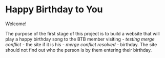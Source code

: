 # Happy Birthday to You

Welcome! 

The purpose of the first stage of this project is to build a website that will play a happy birthday song to the BTB member visiting *- testing merge conflict -* the site if it is his *- merge conflict resolved -* birthday. The site should not find out who the person is by them entering their birthday.


